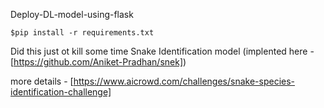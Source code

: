 Deploy-DL-model-using-flask
```
$pip install -r requirements.txt
```
Did this just ot kill some time
Snake Identification model (implented here - [https://github.com/Aniket-Pradhan/snek])

more details -
[https://www.aicrowd.com/challenges/snake-species-identification-challenge]